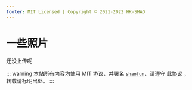 ```yaml
---
footer: MIT Licensed | Copyright © 2021-2022 HK-SHAO
---
```


# 一些照片

还没上传呢

::: warning
本站所有内容均使用 MIT 协议，并署名 [`shaofun`](//shao.fun)，请遵守 [此协议](/LICENSE.md) ，转载请标明出处。
:::